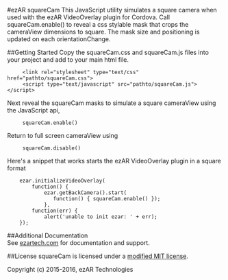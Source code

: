 #ezAR squareCam 
This JavaScript utility simulates a square camera when used with the ezAR VideoOverlay 
plugin for Cordova. Call squareCam.enable() to reveal a css stylable mask that crops 
the cameraView dimensions to square. The mask size and positioning is updated on each
orientationChange.
 

##Getting Started
Copy the squareCam.css and squareCam.js files into your project and add to your main html file.

         <link rel="stylesheet" type="text/css" href="pathto/squareCam.css">
         <script type="text/javascript" src="pathto/squareCam.js"></script>

Next reveal the squareCam masks to simulate a square cameraView using the 
JavaScript api, 

         squareCam.enable() 

Return to full screen cameraView using

         squareCam.disable()


Here's a snippet that works starts the ezAR VideoOverlay plugin in a square format

        ezar.initializeVideoOverlay(
            function() {
                ezar.getBackCamera().start(
                   function() { squareCam.enable() });
                },
            function(err) {
                alert('unable to init ezar: ' + err);
        });
                    
##Additional Documentation        
See [ezartech.com](http://ezartech.com) for documentation and support.

##License
squareCam is licensed under a [modified MIT license](http://www.ezartech.com/ezarstartupkit-license).


Copyright (c) 2015-2016, ezAR Technologies


